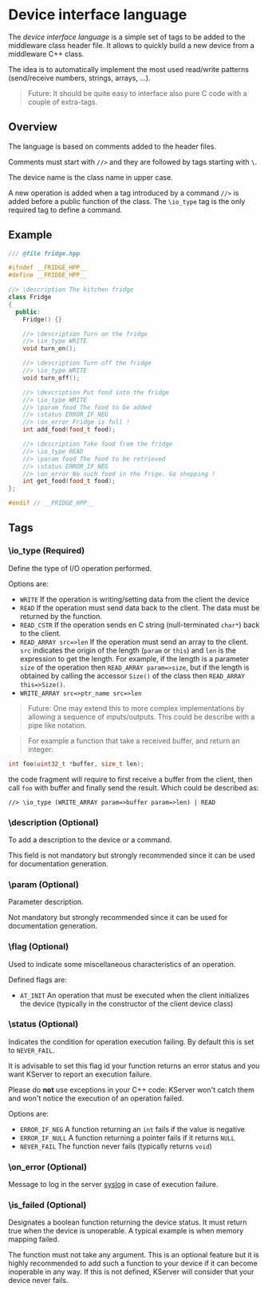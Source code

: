 # Device interface language

The *device interface language* is a simple set of tags to be added to the middleware class header file. It allows to quickly build a new device from a middleware C++ class.

The idea is to automatically implement the most used read/write patterns (send/receive numbers, strings, arrays, ...).

> Future: It should be quite easy to interface also pure C code with a couple of extra-tags.

## Overview

The language is based on comments added to the header files.

Comments must start with `//>` and they are followed by tags starting with `\`.

The device name is the class name in upper case.

A new operation is added when a tag introduced by a command `//>` is added before a public function of the class. The `\io_type` tag is the only required tag to define a command.

## Example

```cpp
/// @file fridge.hpp

#ifndef __FRIDGE_HPP__
#define __FRIDGE_HPP__

//> \description The kitchen fridge
class Fridge
{
  public:
    Fridge() {}

	//> \description Turn on the fridge
	//> \io_type WRITE
	void turn_on();

	//> \description Turn off the fridge
	//> \io_type WRITE
	void turn_off();

	//> \description Put food into the fridge
	//> \io_type WRITE
	//> \param food The food to be added
	//> \status ERROR_IF_NEG
	//> \on_error Fridge is full !
	int add_food(food_t food);

	//> \description Take food from the fridge
	//> \io_type READ
	//> \param food The food to be retrieved
	//> \status ERROR_IF_NEG
	//> \on_error No such food in the frige. Go shopping !
	int get_food(food_t food);
};

#endif // __FRIDGE_HPP__
```

## Tags

### \io_type  (Required)

Define the type of I/O operation performed.

Options are:
* `WRITE` If the operation is writing/setting data from the client the device
* `READ` If the operation must send data back to the client. The data must be returned by the function.
* `READ_CSTR` If the operation sends en C string (null-terminated `char*`) back to the client.
* `READ_ARRAY src=>len` If the operation must send an array to the client. `src` indicates the origin of the length (`param` or `this`) and `len` is the expression to get the length. For example, if the length is a parameter `size` of the operation then `READ_ARRAY param=>size`, but if the length is obtained by calling the accessor `Size()` of the class then `READ_ARRAY this=>Size()`.
* `WRITE_ARRAY src=>ptr_name src=>len`

> Future: One may extend this to more complex implementations by allowing a sequence of inputs/outputs. This could be describe with a pipe like notation.

> For example a function that take a received buffer, and return an integer:
```cpp
int foo(uint32_t *buffer, size_t len);
```
the code fragment will require to first receive a buffer from the client, then call `foo` with buffer and finally send the result. Which could be described as:
```
//> \io_type (WRITE_ARRAY param=>buffer param=>len) | READ
```

### \description (Optional)

To add a description to the device or a command.

This field is not mandatory but strongly recommended since it can be used for documentation generation.

### \param (Optional)

Parameter description.

Not mandatory but strongly recommended since it can be used for documentation generation.

### \flag (Optional)

Used to indicate some miscellaneous characteristics of an operation.

Defined flags are:
* `AT_INIT` An operation that must be executed when the client initializes the device (typically in the constructor of the client device class)

### \status (Optional)

Indicates the condition for operation execution failing. By default this is set to `NEVER_FAIL`.

It is advisable to set this flag id your function returns an error status and you want KServer to report an execution failure.

Please do **not** use exceptions in your C++ code: KServer won't catch them and won't notice the execution of an operation failed.

Options are:
* `ERROR_IF_NEG` A function returning an `int` fails if the value is negative
* `ERROR_IF_NULL` A function returning a pointer fails if it returns `NULL`
* `NEVER_FAIL` The function never fails (typically returns `void`)

### \on_error (Optional)

Message to log in the server [syslog](syslog.md) in case of execution failure.

### \is_failed (Optional)

Designates a boolean function returning the device status. It must return true when the device is unoperable. A typical example is when memory mapping failed.

The function must not take any argument. This is an optional feature but it is highly recommended to add such a function to your device if it can become inoperable in any way. If this is not defined, KServer will consider that your device never fails.
